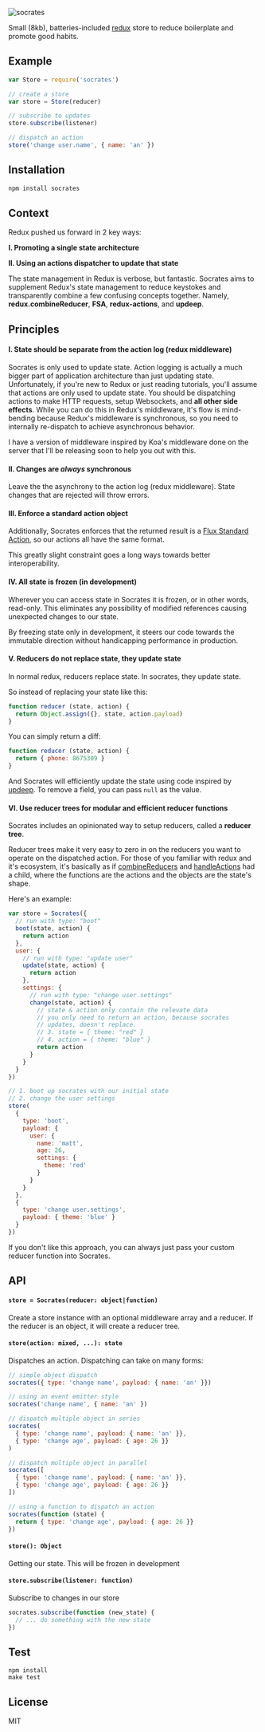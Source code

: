 
  ![socrates](https://cldup.com/42vmtchht8.png)

  Small (8kb), batteries-included [redux](https://github.com/reactjs/redux) store to reduce boilerplate and promote good habits.

## Example

```js
var Store = require('socrates')

// create a store
var store = Store(reducer)

// subscribe to updates
store.subscribe(listener)

// dispatch an action
store('change user.name', { name: 'an' })
```

## Installation

```bash
npm install socrates
```

## Context

Redux pushed us forward in 2 key ways:

  **I. Promoting a single state architecture**

  **II. Using an actions dispatcher to update that state**

The state management in Redux is verbose, but fantastic. Socrates aims to supplement Redux's state management to reduce keystokes and transparently combine a few confusing concepts together. Namely, **redux.combineReducer**, **FSA**, **redux-actions**, and **updeep**.

## Principles

#### I. State should be separate from the action log (redux middleware)

Socrates is only used to update state. Action logging is actually a much bigger part of application architecture than just updating state. Unfortunately, if you're new to Redux or just reading tutorials, you'll assume that actions are only used to update state. You should be dispatching actions to make HTTP requests, setup Websockets, and **all other side effects**. While you can do this in Redux's middleware, it's flow is mind-bending because Redux's middleware is synchronous, so you need to internally re-dispatch to achieve asynchronous behavior.

I have a version of middleware inspired by Koa's middleware done on the server that I'll be releasing soon to help you out with this.

#### II. Changes are *always* synchronous

Leave the the asynchrony to the action log (redux middleware). State changes that are rejected will throw errors.

#### III. Enforce a standard action object

Additionally, Socrates enforces that the returned result is a [Flux Standard Action](https://github.com/acdlite/flux-standard-action#actions), so our actions all have the same format.

This greatly slight constraint goes a long ways towards better interoperability.

#### IV. All state is frozen (in development)

Wherever you can access state in Socrates it is frozen, or in other words, read-only. This eliminates any possibility of modified references causing unexpected changes to our state.

By freezing state only in development, it steers our code towards the immutable direction without handicapping performance in production.

#### V. Reducers do not replace state, they update state

In normal redux, reducers replace state. In socrates, they update state.

So instead of replacing your state like this:

```js
function reducer (state, action) {
  return Object.assign({}, state, action.payload)
}
```

You can simply return a diff:

```js
function reducer (state, action) {
  return { phone: 8675309 }
}
```

And Socrates will efficiently update the state using code inspired by [updeep](https://github.com/substantial/updeep). To remove a field, you can pass `null` as the value.

#### VI. Use reducer trees for modular and efficient reducer functions

Socrates includes an opinionated way to setup reducers, called a **reducer tree**.

Reducer trees make it very easy to zero in on the reducers you want to operate on the dispatched action. For those of you familiar with redux and it's ecosystem, it's basically as if [combineReducers](http://redux.js.org/docs/api/combineReducers.html) and [handleActions](https://github.com/acdlite/redux-actions#handleactionsreducermap-defaultstate) had a child, where the functions are the actions and the objects are the state's shape.

Here's an example:

```js
var store = Socrates({
  // run with type: "boot"
  boot(state, action) {
    return action
  },
  user: {
    // run with type: "update user"
    update(state, action) {
      return action
    },
    settings: {
      // run with type: "change user.settings"
      change(state, action) {
        // state & action only contain the relevate data
        // you only need to return an action, because socrates
        // updates, doesn't replace.
        // 3. state = { theme: "red" }
        // 4. action = { theme: "blue" }
        return action
      }
    }
  }
})

// 1. boot up socrates with our initial state
// 2. change the user settings
store(
  {
    type: 'boot',
    payload: {
      user: {
        name: 'matt',
        age: 26,
        settings: {
          theme: 'red'
        }
      }
    }
  },
  {
    type: 'change user.settings',
    payload: { theme: 'blue' }
  }
})
```

If you don't like this approach, you can always just pass your custom reducer
function into Socrates.

## API

#### `store = Socrates(reducer: object|function)`

Create a store instance with an optional middleware array and a reducer.
If the reducer is an object, it will create a reducer tree.

#### `store(action: mixed, ...): state`

Dispatches an action. Dispatching can take on many forms:

```js
// simple object dispatch
socrates({ type: 'change name', payload: { name: 'an' }})

// using an event emitter style
socrates('change name', { name: 'an' })

// dispatch multiple object in series
socrates(
  { type: 'change name', payload: { name: 'an' }},
  { type: 'change age', payload: { age: 26 }}
)

// dispatch multiple object in parallel
socrates([
  { type: 'change name', payload: { name: 'an' }},
  { type: 'change age', payload: { age: 26 }}
])

// using a function to dispatch an action
socrates(function (state) {
  return { type: 'change age', payload: { age: 26 }}
})
```

#### `store(): Object`

Getting our state. This will be frozen in development

#### `store.subscribe(listener: function)`

Subscribe to changes in our store

```js
socrates.subscribe(function (new_state) {
  // ... do something with the new state
})
```

## Test

```
npm install
make test
```

## License

MIT
